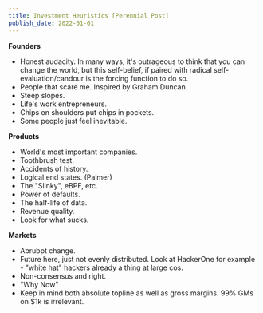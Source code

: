 ```yaml
---
title: Investment Heuristics [Perennial Post]
publish_date: 2022-01-01
---
```


**Founders**

- Honest audacity. In many ways, it's outrageous to think that you can change the world, but this self-belief, if paired with radical self-evaluation/candour is the forcing function to do so.
- People that scare me. Inspired by Graham Duncan.
- Steep slopes.
- Life's work entrepreneurs.
- Chips on shoulders put chips in pockets.
- Some people just feel inevitable. 

**Products**

- World's most important companies.
- Toothbrush test.
- Accidents of history.
- Logical end states. (Palmer)
- The "Slinky", eBPF, etc.
- Power of defaults.
- The half-life of data.
- Revenue quality.
- Look for what sucks.

**Markets**

- Abrubpt change.
- Future here, just not evenly distributed. Look at HackerOne for example - "white hat" hackers already a thing at large cos.
- Non-consensus and right.
- "Why Now"
- Keep in mind both absolute topline as well as gross margins. 99% GMs on $1k is irrelevant.
